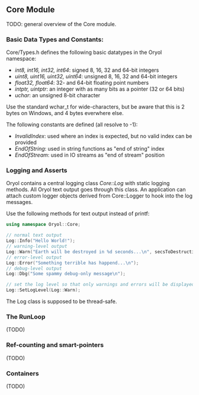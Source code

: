 ## Core Module

TODO: general overview of the Core module.

### Basic Data Types and Constants:

Core/Types.h defines the following basic datatypes in the Oryol namespace:

* *int8, int16, int32, int64*: signed 8, 16, 32 and 64-bit integers
* *uint8, uint16, uint32, uint64*: unsigned 8, 16, 32 and 64-bit integers
* *float32, float64*: 32- and 64-bit floating point numbers
* *intptr, uintptr*: an integer with as many bits as a pointer (32 or 64 bits)
* *uchar*: an unsigned 8-bit character

Use the standard wchar_t for wide-characters, but be aware that this is 2 bytes on Windows, and 4 bytes everwhere else.

The following constants are defined (all resolve to -1):

* *InvalidIndex*: used where an index is expected, but no valid index can be provided
* *EndOfString*: used in string functions as "end of string" index
* *EndOfStream*: used in IO streams as "end of stream" position

### Logging and Asserts

Oryol contains a central logging class *Core::Log* with static logging methods. All Oryol text output goes through
this class. An application can attach custom logger objects derived from Core::Logger to hook into the log messages.

Use the following methods for text output instead of printf:

```cpp
using namespace Oryol::Core;

// normal text output
Log::Info("Hello World!");
// warning-level output
Log::Warn("Earth will be destroyed in %d seconds...\n", secsToDestruction);
// error-level output
Log::Error("Something terrible has happend...\n");
// debug-level output
Log::Dbg("Some spammy debug-only message\n");

// set the log level so that only warnings and errors will be displayed
Log::SetLogLevel(Log::Warn);
```

The Log class is supposed to be thread-safe.

### The RunLoop

(TODO)

### Ref-counting and smart-pointers

(TODO)

### Containers 

(TODO)

